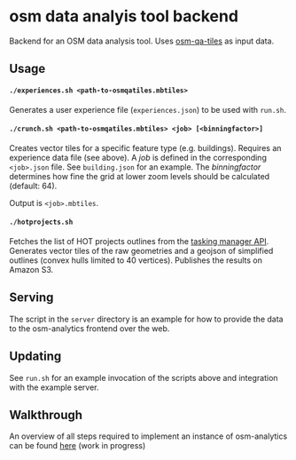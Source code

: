 osm data analyis tool backend
=============================

Backend for an OSM data analysis tool. Uses [osm-qa-tiles](https://osmlab.github.io/osm-qa-tiles/) as input data.

Usage
-----

#### `./experiences.sh <path-to-osmqatiles.mbtiles>`

Generates a user experience file (`experiences.json`) to be used with `run.sh`.

#### `./crunch.sh <path-to-osmqatiles.mbtiles> <job> [<binningfactor>]`

Creates vector tiles for a specific feature type (e.g. buildings). Requires an experience data file (see above). A *job* is defined in the corresponding `<job>.json` file. See `building.json` for an example. The *binningfactor* determines how fine the grid at lower zoom levels should be calculated (default: 64).

Output is `<job>.mbtiles`.

#### `./hotprojects.sh`

Fetches the list of HOT projects outlines from the [tasking manager API](https://github.com/hotosm/osm-tasking-manager2/wiki/API). Generates vector tiles of the raw geometries and a geojson of simplified outlines (convex hulls limited to 40 vertices). Publishes the results on Amazon S3.

Serving
-------

The script in the `server` directory is an example for how to provide the data to the osm-analytics frontend over the web.

Updating
--------

See `run.sh` for an example invocation of the scripts above and integration with the example server.


Walkthrough
-----------

An overview of all steps required to implement an instance of osm-analytics can be found [here](https://github.com/GFDRR/osm-analytics-cruncher/blob/notippecanoe/documentation/setup_walkthrough.md) (work in progress)

